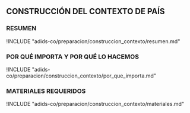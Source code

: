 ## CONSTRUCCIÓN DEL CONTEXTO DE PAÍS 

### RESUMEN

!INCLUDE "adids-co/preparacion/construccion_contexto/resumen.md"

### POR QUÉ IMPORTA Y POR QUÉ LO HACEMOS

!INCLUDE "adids-co/preparacion/construccion_contexto/por_que_importa.md"

### MATERIALES REQUERIDOS

!INCLUDE "adids-co/preparacion/construccion_contexto/materiales.md"
